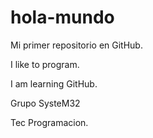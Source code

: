 # hola-mundo

Mi primer repositorio en GitHub.

I like to program.

I am learning GitHub.

Grupo SysteM32

Tec Programacion.
